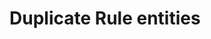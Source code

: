 # Duplicate Rule entities

<!-- https://docs.microsoft.com/en-us/dynamics365/customer-engagement/developer/duplicaterule-entities -->